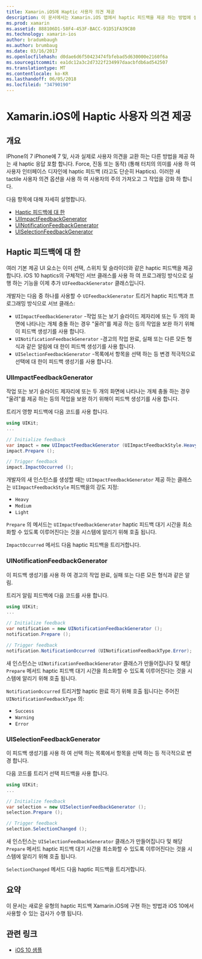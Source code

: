 ```yaml
---
title: Xamarin.iOS에 Haptic 사용자 의견 제공
description: 이 문서에서는 Xamarin.iOS 앱에서 haptic 피드백을 제공 하는 방법에 설명 합니다. UIImpactFeedbackGenerator, UINotificationFeedbackGenerator, 및 UISelectionFeedbackGenerator에 설명 합니다.
ms.prod: xamarin
ms.assetid: 888106D1-58F4-453F-BACC-91D51FA39C80
ms.technology: xamarin-ios
author: bradumbaugh
ms.author: brumbaug
ms.date: 03/16/2017
ms.openlocfilehash: d0dae6d6f50423474fbfebad5d630000e2160f6a
ms.sourcegitcommit: ea1dc12a3c2d7322f234997daacbfdb6ad542507
ms.translationtype: MT
ms.contentlocale: ko-KR
ms.lasthandoff: 06/05/2018
ms.locfileid: "34790190"
---
```

# <a name="providing-haptic-feedback-in-xamarinios"></a>Xamarin.iOS에 Haptic 사용자 의견 제공

<a name="Overview" />

## <a name="overview"></a>개요

IPhone의 7 iPhone에 7 및, 사과 실제로 사용자 의견을 교환 하는 다른 방법을 제공 하는 새 haptic 응답 포함 합니다. Force, 진동 또는 동작) (통해 터치의 의미를 사용 하 여 사용자 인터페이스 디자인에 haptic 피드백 (라고도 단순히 Haptics). 이러한 새 tactile 사용자 의견 옵션을 사용 하 여 사용자의 주의 가져오고 그 작업을 강화 하 합니다.

다음 항목에 대해 자세히 설명합니다.

- [Haptic 피드백에 대 한](#About-Haptic-Feedback)
- [UIImpactFeedbackGenerator](#UIImpactFeedbackGenerator)
- [UINotificationFeedbackGenerator](#UINotificationFeedbackGenerator)
- [UISelectionFeedbackGenerator](#UISelectionFeedbackGenerator)

<a name="About-Haptic-Feedback" />

## <a name="about-haptic-feedback"></a>Haptic 피드백에 대 한

여러 기본 제공 UI 요소는 이미 선택, 스위치 및 슬라이더와 같은 haptic 피드백을 제공 합니다. iOS 10 haptics의 구체적인 서브 클래스를 사용 하 여 프로그래밍 방식으로 실행 하는 기능을 이제 추가 `UIFeedbackGenerator` 클래스입니다.

개발자는 다음 중 하나를 사용할 수 `UIFeedbackGenerator` 트리거 haptic 피드백과 프로그래밍 방식으로 서브 클래스:

- `UIImpactFeedbackGenerator` -작업 또는 보기 슬라이드 제자리에 또는 두 개의 화면에 나타나는 개체 충돌 하는 경우 "울려"를 제공 하는 등의 작업을 보완 하기 위해이 피드백 생성기를 사용 합니다.
- `UINotificationFeedbackGenerator` -경고의 작업 완료, 실패 또는 다른 모든 형식과 같은 알림에 대 한이 피드백 생성기를 사용 합니다.
- `UISelectionFeedbackGenerator` -목록에서 항목을 선택 하는 등 변경 적극적으로 선택에 대 한이 피드백 생성기를 사용 합니다.

<a name="UIImpactFeedbackGenerator" />

### <a name="uiimpactfeedbackgenerator"></a>UIImpactFeedbackGenerator

작업 또는 보기 슬라이드 제자리에 또는 두 개의 화면에 나타나는 개체 충돌 하는 경우 "울려"를 제공 하는 등의 작업을 보완 하기 위해이 피드백 생성기를 사용 합니다.

트리거 영향 피드백에 다음 코드를 사용 합니다.

```csharp
using UIKit;
...

// Initialize feedback
var impact = new UIImpactFeedbackGenerator (UIImpactFeedbackStyle.Heavy);
impact.Prepare ();

// Trigger feedback
impact.ImpactOccurred ();
```

개발자의 새 인스턴스를 생성할 때는 `UIImpactFeedbackGenerator` 제공 하는 클래스는 `UIImpactFeedbackStyle` 피드백을의 강도 지정:

- `Heavy`
- `Medium`
- `Light`

`Prepare` 의 메서드는 `UIImpactFeedbackGenerator` haptic 피드백 대기 시간을 최소화할 수 있도록 이루어진다는 것을 시스템에 알리기 위해 호출 됩니다.

`ImpactOccurred` 메서드 다음 haptic 피드백을 트리거합니다.

<a name="UINotificationFeedbackGenerator" />

### <a name="uinotificationfeedbackgenerator"></a>UINotificationFeedbackGenerator

이 피드백 생성기를 사용 하 여 경고의 작업 완료, 실패 또는 다른 모든 형식과 같은 알림.

트리거 알림 피드백에 다음 코드를 사용 합니다.

```csharp
using UIKit;
...

// Initialize feedback
var notification = new UINotificationFeedbackGenerator ();
notification.Prepare ();

// Trigger feedback
notification.NotificationOccurred (UINotificationFeedbackType.Error);
```

새 인스턴스는 `UINotificationFeedbackGenerator` 클래스가 만들어집니다 및 해당 `Prepare` 메서드 haptic 피드백 대기 시간을 최소화할 수 있도록 이루어진다는 것을 시스템에 알리기 위해 호출 됩니다.

`NotificationOccurred` 트리거할 haptic 완료 하기 위해 호출 됩니다는 주어진 `UINotificationFeedbackType` 의:

- `Success`
- `Warning`
- `Error`

<a name="UISelectionFeedbackGenerator" />

### <a name="uiselectionfeedbackgenerator"></a>UISelectionFeedbackGenerator

이 피드백 생성기를 사용 하 여 선택 하는 목록에서 항목을 선택 하는 등 적극적으로 변경 합니다.

다음 코드를 트리거 선택 피드백을 사용 합니다.

```csharp
using UIKit;
...

// Initialize feedback
var selection = new UISelectionFeedbackGenerator ();
selection.Prepare ();

// Trigger feedback
selection.SelectionChanged ();
```

새 인스턴스는 `UISelectionFeedbackGenerator` 클래스가 만들어집니다 및 해당 `Prepare` 메서드 haptic 피드백 대기 시간을 최소화할 수 있도록 이루어진다는 것을 시스템에 알리기 위해 호출 됩니다.

`SelectionChanged` 메서드 다음 haptic 피드백을 트리거합니다.

## <a name="summary"></a>요약

이 문서는 새로운 유형의 haptic 피드백 Xamarin.iOS에 구현 하는 방법과 iOS 10에서 사용할 수 있는 검사가 수행 됩니다.

## <a name="related-links"></a>관련 링크

- [iOS 10 샘플](https://developer.xamarin.com/samples/ios/iOS10/)
